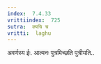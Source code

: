 ```yaml
---
index:  7.4.33
vrittiindex:  725
sutra:  क्यचि च
vritti:  laghu 
---
```


अवर्णस्य ईः. आत्मनः पुत्रमिच्छति पुत्रीयति..

